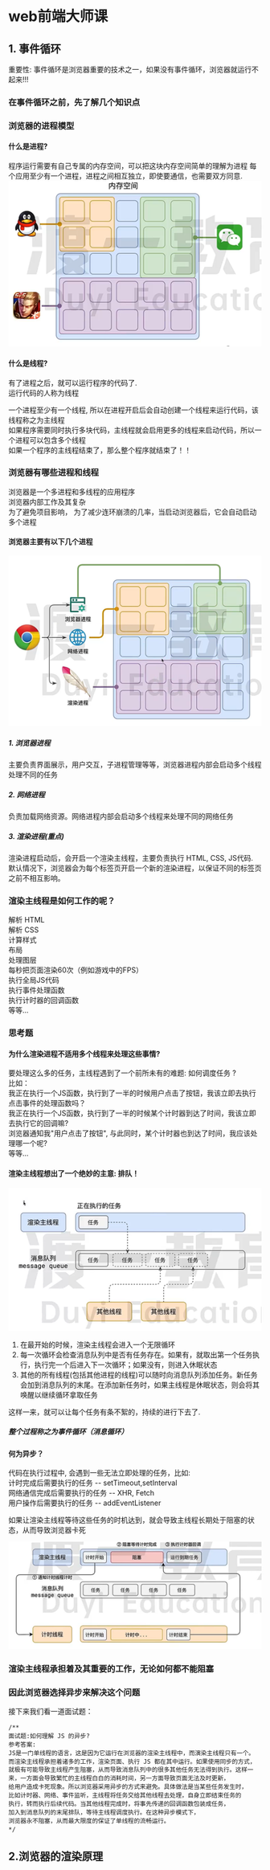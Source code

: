 # web前端大师课

## 1. 事件循环
重要性: 事件循环是浏览器重要的技术之一，如果没有事件循环，浏览器就运行不起来!!!

### 在事件循环之前，先了解几个知识点

### 浏览器的进程模型

#### 什么是进程? 
程序运行需要有自己专属的内存空间，可以把这块内存空间简单的理解为进程
每个应用至少有一个进程，进程之间相互独立，即使要通信，也需要双方同意.
![img](/images/jincheng.png)

#### 什么是线程? 
有了进程之后，就可以运行程序的代码了.  
运行代码的人称为线程  

一个进程至少有一个线程, 所以在进程开启后会自动创建一个线程来运行代码，该线程称之为主线程  
如果程序需要同时执行多块代码，主线程就会启用更多的线程来启动代码，所以一个进程可以包含多个线程  
如果一个程序的主线程结束了，那么整个程序就结束了！！

### 浏览器有哪些进程和线程
浏览器是一个多进程和多线程的应用程序  
浏览器内部工作及其复杂  
为了避免项目影响， 为了减少连环崩溃的几率，当启动浏览器后，它会自动启动多个进程

#### 浏览器主要有以下几个进程
![img](/images/liulanqi.png)

##### 1. 浏览器进程
主要负责界面展示，用户交互，子进程管理等等，浏览器进程内部会启动多个线程处理不同的任务
##### 2. 网络进程
负责加载网络资源。网络进程内部会启动多个线程来处理不同的网络任务
##### 3. 渲染进程(重点)
渲染进程启动后，会开启一个渲染主线程，主要负责执行 HTML, CSS, JS代码.  
默认情况下，浏览器会为每个标签页开启一个新的渲染进程，以保证不同的标签页之前不相互影响。

### 渲染主线程是如何工作的呢？ 
解析 HTML  
解析 CSS  
计算样式  
布局  
处理图层  
每秒把页面渲染60次（例如游戏中的FPS）  
执行全局JS代码  
执行事件处理函数  
执行计时器的回调函数  
等等...
### 思考题
#### 为什么渲染进程不适用多个线程来处理这些事情?   

要处理这么多的任务，主线程遇到了一个前所未有的难题: 如何调度任务 ?  
比如：  
我正在执行一个JS函数，执行到了一半的时候用户点击了按钮，我该立即去执行点击事件的处理函数吗？  
我正在执行一个JS函数，执行到了一半的时候某个计时器到达了时间，我该立即去执行它的回调嘛?  
浏览器通知我"用户点击了按钮", 与此同时，某个计时器也到达了时间，我应该处理哪一个呢?  
等等... 
#### 渲染主线程想出了一个绝妙的主意: 排队！
![img](/images/shijianxunhuan.png)

1. 在最开始的时候，渲染主线程会进入一个无限循环
2. 每一次循环会检查消息队列中是否有任务存在。如果有，就取出第一个任务执行，执行完一个后进入下一次循环；如果没有，则进入休眠状态  
3. 其他的所有线程(包括其他进程的线程)可以随时向消息队列添加任务。新任务会加到消息队列的末尾。在添加新任务时，如果主线程是休眠状态，则会将其唤醒以继续循环拿取任务  

这样一来，就可以让每个任务有条不絮的，持续的进行下去了.

##### 整个过程称之为事件循环（消息循环）

#### 何为异步？ 
代码在执行过程中, 会遇到一些无法立即处理的任务，比如:   
计时完成后需要执行的任务 -- setTimeout,setInterval  
网络通信完成后需要执行的任务 -- XHR, Fetch  
用户操作后需要执行的任务 -- addEventListener  

如果让渲染主线程等待这些任务的时机达到，就会导致主线程长期处于阻塞的状态，从而导致浏览器卡死

![img](/images/async.png)

### 渲染主线程承担着及其重要的工作，无论如何都不能阻塞
### 因此浏览器选择异步来解决这个问题

接下来我们看一道面试题： 
```html
/** 
面试题:如何理解 JS 的异步?
参考答案:
JS是一门单线程的语言，这是因为它运行在浏览器的渲染主线程中，而演染主线程只有一个。
而渲染主线程承担着诸多的工作，渲染页面、执行 JS 都在其中运行。如果使用同步的方式，
就极有可能导致主线程产生阻塞，从而导致消息队列中的很多其他任务无法得到执行。这样一
来，一方面会导致繁忙的主线程白白的消耗时间，另一方面导致页面无法及时更新，
给用户造成卡死现象。所以浏览器采用异步的方式来避免。具体做法是当某些任务发生时，
比如计时器、网络、事件监听，主线程将任务交给其他线程去处理，自身立即结束任务的
执行，转而执行后续代码。当其他线程完成时，将事先传递的回调函数包装成任务，
加入到消息队列的末尾排队，等待主线程调度执行。在这种异步模式下，
浏览器永不阻塞，从而最大限度的保证了单线程的流畅运行。
*/
```


## 2.浏览器的渲染原理



